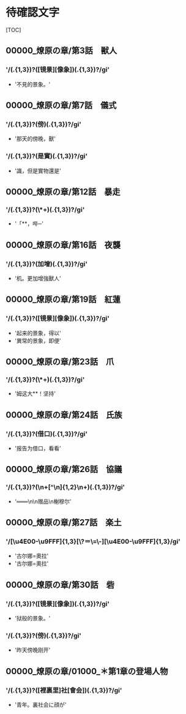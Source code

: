 # 待確認文字

[TOC]

## 00000_燎原の章/第3話　獣人

### '/(.{1,3})?([镜景][像象])(.{1,3})?/gi'

- '不見的景象。'


## 00000_燎原の章/第7話　儀式

### '/(.{1,3})?(傍)(.{1,3})?/gi'

- '那天的傍晚，獸'

### '/(.{1,3})?(是實)(.{1,3})?/gi'

- '識，但是實物還是'


## 00000_燎原の章/第12話　暴走

### '/(.{1,3})?(\\*+)(.{1,3})?/gi'

- '「**，哔─'


## 00000_燎原の章/第16話　夜襲

### '/(.{1,3})?(加增)(.{1,3})?/gi'

- '机。更加增強獸人'


## 00000_燎原の章/第19話　紅蓮

### '/(.{1,3})?([镜景][像象])(.{1,3})?/gi'

- '起来的景象，得以'
- '異常的景象，即便'


## 00000_燎原の章/第23話　爪

### '/(.{1,3})?(\\*+)(.{1,3})?/gi'

- '姆这大**！坚持'


## 00000_燎原の章/第24話　氏族

### '/(.{1,3})?(借口)(.{1,3})?/gi'

- '报告为借口，看看'


## 00000_燎原の章/第26話　協議

### '/(.{1,3})?(\n+[^\n]{1,2}\n+)(.{1,3})?/gi'

- '═══\n\n赠品\n榭穆尔'


## 00000_燎原の章/第27話　楽土

### '/[\\u4E00-\\u9FFF]{1,3}[\\?＝\\=\\-][\\u4E00-\\u9FFF]{1,3}/gi'

- '古尔娜=奧拉'
- '古尔娜=奧拉'


## 00000_燎原の章/第30話　砦

### '/(.{1,3})?([镜景][像象])(.{1,3})?/gi'

- '狱般的景象。'

### '/(.{1,3})?(傍)(.{1,3})?/gi'

- '昨天傍晚刚开'


## 00000_燎原の章/01000_＊第1章の登場人物

### '/(.{1,3})?([裡裏里]社[會会])(.{1,3})?/gi'

- '青年。裏社会に顔が'
